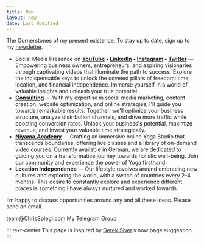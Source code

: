 ```yaml
---
title: Now
layout: now
date: Last Modified
---
```


The Cornerstones of my present existence. To stay up to date, sign up to my [newsletter](/newsletter).

<!-- ## Doing -->

- Social Media Presence on **[YouTube](/youtube) • [LinkedIn](/linkedin) • [Instagram](/instagram) • [Twitter](/twitter)** — Empowering business owners, entrepreneurs, and aspiring visionaries through captivating videos that illuminate the path to success. Explore the indispensable keys to unlock the coveted pillars of freedom: time, location, and financial independence. Immerse yourself in a world of valuable insights and unleash your true potential.
- **[Consulting](/consulting)** — With my expertise in social media marketing, content creation, website optimization, and online strategies, I'll guide you towards remarkable results. Together, we'll optimize your business structure, analyze distribution channels, and drive more traffic while boosting conversion rates. Unlock your business's potential, maximize revenue, and invest your valuable time strategically.
- **[Niyama.Academy](https://Niyama.Academy/?utm_source=ChrisSpiegl.com)** — Crafting an immersive online Yoga Studio that transcends boundaries, offering live classes and a library of on-demand video courses. Currently available in German, we are dedicated to guiding you on a transformative journey towards holistic well-being. Join our community and experience the power of Yoga firsthand.
- **Location Independence** — Our lifestyle revolves around embracing new cultures and exploring the world, with a switch of countries every 2-4 months. This desire to constantly explore and experience different places is something I have always nurtured and worked towards.

I’m happy to discuss opportunities around any and all these ideas. Please send an email.

<div class="side-by-side">
    <a class="btn btn-block" href="mailto:team@ChrisSpiegl.com" title= "Email me about anything!">team@ChrisSpiegl.com</a>
    <a class="btn btn-block" href="https://crsp.li/tgg" title="Telegram Group">My Telegram Group</a>
</div>

<!-- ## Learning

- **Letting Go of Expectations** — For the longest time I procrastinated way too much because I thought what I am making is not good enough. I am now learning to let that go and just create what I can create in this moment. It's not going to be perfect and that's ok. -->

<!-- ## Reading

I am currently not actively reading. Sometimes I pick up a book but not in any kind of routine. This type of break feels needed to get more work done. -->

<!-- Reading books to better think, work, and live life.

- Limit by Frank Schätzing
- Stillness Is the Key by Ryan Holiday
- Einführung ins Familienaufstellen by Bert Hellinger
- Own the Day, Own Your Life: Optimised Practices for Waking, Working, Learning, Eating, Training, Playing, Sleeping and Sex by Aubrey Marcus

!!! Absorbed in the past months (in order)

1. Deep Work: Rules for Focused Success in a Distracted World Hardcover by Cal Newport
2. Projekt Saturn: Perry Rhodan 2500 by Frank Borsch
3. Man's Search For Meaning: The classic tribute to hope from the Holocaust by Viktor E Frankl
4. The BFG by Roald Dahl
5. Women Who Run with the Wolves by Clarissa Pinkola Estés
6. Unfiltered: No Shame, No Regrets, Just Me by Lily Collins
7. Way of the Warrior Kid by Jocko Willink
8. Liebe dich selbst und es ist egal, wen du heiratest by Eva-Maria Zurhorst
9. The BFG by Roald Dahl
10. How to Love a Woman: On Intimacy and the Erotic Life of Women by Clarissa Pinkola Estes
11. Embodiment - Der Körper in der Psychotherapie by Claas Lahmann
12. happy money by ken honda ([Video Thoughts](https://youtu.be/-TE6oL4KV7E))
13. Wie sich starke Männer und starke Frauen lieben können by Maja & Johannes Storch
14. 12 Rules for Life: An Antidote to Chaos by Jordan B. Peterson

!!! -->

<!-- ## Principles I try to Live By

- **ONE** – One thing at a time. If situation requires, apply Pareto’s Principle. If situation does not require, do what you want first.
- **Externalize distractions** – When working, distractions will surface. If need be, write it down, then return to your Thing. After your session, examine the list. Delete the nonsense, knock off the quick tasks, and delegate the trivial. And then, return to the Thing.
- **Celebrate everyday successes** – Practice gratitude, spread love. Life’s too important to be taken seriously.
- **Competition** – The only competition you have is yourself.
- **Changing people** – You can’t change other people. You can only change yourself..
- **Dauntless** – Fear is a disempowering emotion to live with. Your real self is not filled with fear. Discard it, and you will be set free.
- **STOIC** – Someone who does not give a shit about the stupid things in this world that most people care so much about. Stoics do have emotions, but only for the things in this world that really matter. They are the most real people alive.
  > Group of kids are sitting on a porch. Stoic walks by.
  > Kid – “Hey man, yur a fuckin faggot an you suck cock!”
  > Stoic – “Good for you.”
  > Keeps going. -->

!!! text-center
This page is inspired by [Derek Siver](https://sivers.org/now)’s now page suggestion.
!!!
